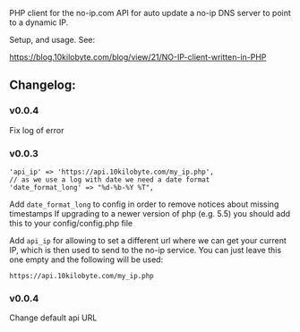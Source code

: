 PHP client for the no-ip.com API for auto update a no-ip DNS server to point to a dynamic IP.

Setup, and usage. See: 

https://blog.10kilobyte.com/blog/view/21/NO-IP-client-written-in-PHP

## Changelog: 

### v0.0.4

Fix log of error

### v0.0.3

    'api_ip' => 'https://api.10kilobyte.com/my_ip.php',
    // as we use a log with date we need a date format
    'date_format_long' => "%d-%b-%Y %T",
Add `date_format_long` to config in order to remove notices about missing timestamps
If upgrading to a newer version of php (e.g. 5.5) you should add this to your
config/config.php file

Add `api_ip` for allowing to set a different url where we can get your current IP, 
which is then used to send to the no-ip service. You can just leave this one empty
and the following will be used: 

    https://api.10kilobyte.com/my_ip.php

### v0.0.4

Change default api URL
